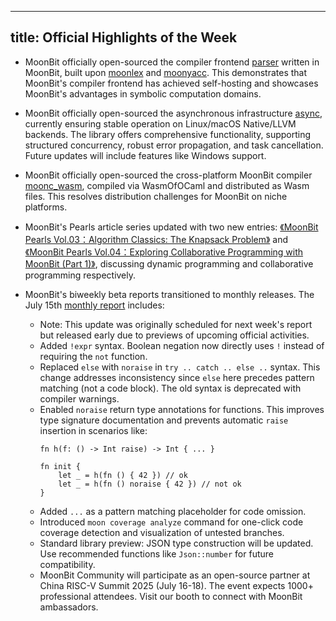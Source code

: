 
---
title: Official Highlights of the Week
---

- MoonBit officially open-sourced the compiler frontend [parser](https://github.com/moonbitlang/parser) written in MoonBit, built upon [moonlex](https://github.com/moonbitlang/moonlex) and [moonyacc](https://github.com/moonbitlang/moonyacc). This demonstrates that MoonBit's compiler frontend has achieved self-hosting and showcases MoonBit's advantages in symbolic computation domains.
- MoonBit officially open-sourced the asynchronous infrastructure [async](https://github.com/moonbitlang/async), currently ensuring stable operation on Linux/macOS Native/LLVM backends. The library offers comprehensive functionality, supporting structured concurrency, robust error propagation, and task cancellation. Future updates will include features like Windows support.
- MoonBit officially open-sourced the cross-platform MoonBit compiler [moonc_wasm](https://github.com/moonbitlang/moonc_wasm), compiled via WasmOfOCaml and distributed as Wasm files. This resolves distribution challenges for MoonBit on niche platforms.
- MoonBit's Pearls article series updated with two new entries: [《MoonBit Pearls Vol.03：Algorithm Classics: The Knapsack Problem》](https://mp.weixin.qq.com/s/9bey04RiYhvTj2x8ZD268Q) and [《MoonBit Pearls Vol.04：Exploring Collaborative Programming with MoonBit (Part 1)》](https://mp.weixin.qq.com/s/Uc6uZuIIbOapOaVyZZ1ong), discussing dynamic programming and collaborative programming respectively.
- MoonBit's biweekly beta reports transitioned to monthly releases. The July 15th [monthly report](https://mp.weixin.qq.com/s/253cG9u57B1B0LVavgE2zQ) includes:  

  - Note: This update was originally scheduled for next week's report but released early due to previews of upcoming official activities.  
  - Added `!expr` syntax. Boolean negation now directly uses `!` instead of requiring the `not` function.  
  - Replaced `else` with `noraise` in `try .. catch .. else ..` syntax. This change addresses inconsistency since `else` here precedes pattern matching (not a code block). The old syntax is deprecated with compiler warnings.  
  - Enabled `noraise` return type annotations for functions. This improves type signature documentation and prevents automatic `raise` insertion in scenarios like:  
    ```mbt
    fn h(f: () -> Int raise) -> Int { ... }

    fn init {
        let _ = h(fn () { 42 }) // ok  
        let _ = h(fn () noraise { 42 }) // not ok  
    }
    ```  
  - Added `...` as a pattern matching placeholder for code omission.  
  - Introduced `moon coverage analyze` command for one-click code coverage detection and visualization of untested branches.  
  - Standard library preview: JSON type construction will be updated. Use recommended functions like `Json::number` for future compatibility.  
  - MoonBit Community will participate as an open-source partner at China RISC-V Summit 2025 (July 16-18). The event expects 1000+ professional attendees. Visit our booth to connect with MoonBit ambassadors.  